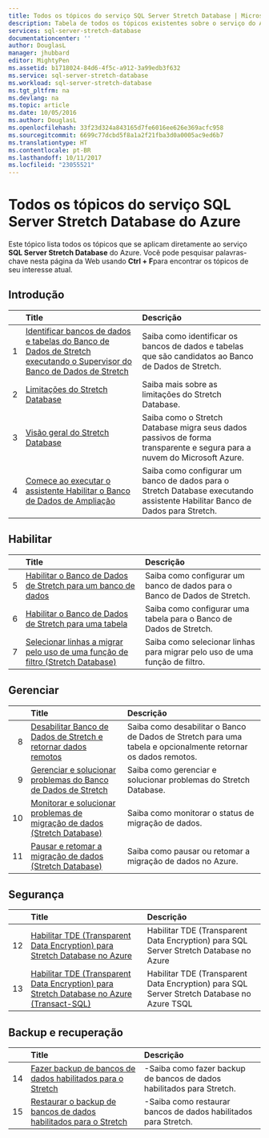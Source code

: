 ```yaml
---
title: Todos os tópicos do serviço SQL Server Stretch Database | Microsoft Docs
description: Tabela de todos os tópicos existentes sobre o serviço do Azure chamado SQL Server Stretch Database em http://azure.microsoft.com/documentation/articles/, Título e descrição.
services: sql-server-stretch-database
documentationcenter: ''
author: DouglasL
manager: jhubbard
editor: MightyPen
ms.assetid: b1718024-84d6-4f5c-a912-3a99edb3f632
ms.service: sql-server-stretch-database
ms.workload: sql-server-stretch-database
ms.tgt_pltfrm: na
ms.devlang: na
ms.topic: article
ms.date: 10/05/2016
ms.author: DouglasL
ms.openlocfilehash: 33f23d324a843165d7fe6016ee626e369acfc958
ms.sourcegitcommit: 6699c77dcbd5f8a1a2f21fba3d0a0005ac9ed6b7
ms.translationtype: HT
ms.contentlocale: pt-BR
ms.lasthandoff: 10/11/2017
ms.locfileid: "23055521"
---
```

# <a name="all-topics-for-azure-sql-server-stretch-database-service"></a>Todos os tópicos do serviço SQL Server Stretch Database do Azure
Este tópico lista todos os tópicos que se aplicam diretamente ao serviço **SQL Server Stretch Database** do Azure. Você pode pesquisar palavras-chave nesta página da Web usando **Ctrl + F**para encontrar os tópicos de seu interesse atual.

## <a name="get-started"></a>Introdução
| &nbsp; | Title | Descrição |
| ---:|:--- |:--- |
| 1 |[Identificar bancos de dados e tabelas do Banco de Dados de Stretch executando o Supervisor do Banco de Dados de Stretch](sql-server-stretch-database-identify-databases.md) |Saiba como identificar os bancos de dados e tabelas que são candidatos ao Banco de Dados de Stretch. |
| 2 |[Limitações do Stretch Database](sql-server-stretch-database-limitations.md) |Saiba mais sobre as limitações do Stretch Database. |
| 3 |[Visão geral do Stretch Database](sql-server-stretch-database-overview.md) |Saiba como o Stretch Database migra seus dados passivos de forma transparente e segura para a nuvem do Microsoft Azure. |
| 4 |[Comece ao executar o assistente Habilitar o Banco de Dados de Ampliação](sql-server-stretch-database-wizard.md) |Saiba como configurar um banco de dados para o Stretch Database executando assistente Habilitar Banco de Dados para Stretch. |

## <a name="enable"></a>Habilitar
| &nbsp; | Title | Descrição |
| ---:|:--- |:--- |
| 5 |[Habilitar o Banco de Dados de Stretch para um banco de dados](sql-server-stretch-database-enable-database.md) |Saiba como configurar um banco de dados para o Banco de Dados de Stretch. |
| 6 |[Habilitar o Banco de Dados de Stretch para uma tabela](sql-server-stretch-database-enable-table.md) |Saiba como configurar uma tabela para o Banco de Dados de Stretch. |
| 7 |[Selecionar linhas a migrar pelo uso de uma função de filtro (Stretch Database)](sql-server-stretch-database-predicate-function.md) |Saiba como selecionar linhas para migrar pelo uso de uma função de filtro. |

## <a name="manage"></a>Gerenciar
| &nbsp; | Title | Descrição |
| ---:|:--- |:--- |
| 8 |[Desabilitar Banco de Dados de Stretch e retornar dados remotos](sql-server-stretch-database-disable.md) |Saiba como desabilitar o Banco de Dados de Stretch para uma tabela e opcionalmente retornar os dados remotos. |
| 9 |[Gerenciar e solucionar problemas do Banco de Dados de Stretch](sql-server-stretch-database-manage.md) |Saiba como gerenciar e solucionar problemas do Stretch Database. |
| 10 |[Monitorar e solucionar problemas de migração de dados (Stretch Database)](sql-server-stretch-database-monitor.md) |Saiba como monitorar o status de migração de dados. |
| 11 |[Pausar e retomar a migração de dados (Stretch Database)](sql-server-stretch-database-pause.md) |Saiba como pausar ou retomar a migração de dados no Azure. |

## <a name="security"></a>Segurança
| &nbsp; | Title | Descrição |
| ---:|:--- |:--- |
| 12 |[Habilitar TDE (Transparent Data Encryption) para Stretch Database no Azure](sql-server-stretch-database-encryption-tde.md) |Habilitar TDE (Transparent Data Encryption) para SQL Server Stretch Database no Azure |
| 13 |[Habilitar TDE (Transparent Data Encryption) para Stretch Database no Azure (Transact-SQL)](sql-server-stretch-database-tde-tsql.md) |Habilitar TDE (Transparent Data Encryption) para SQL Server Stretch Database no Azure TSQL |

## <a name="backup-and-recovery"></a>Backup e recuperação
| &nbsp; | Title | Descrição |
| ---:|:--- |:--- |
| 14 |[Fazer backup de bancos de dados habilitados para o Stretch](sql-server-stretch-database-backup.md) |\-Saiba como fazer backup de bancos de dados habilitados para Stretch. |
| 15 |[Restaurar o backup de bancos de dados habilitados para o Stretch](sql-server-stretch-database-restore.md) |\-Saiba como restaurar bancos de dados habilitados para Stretch. |


